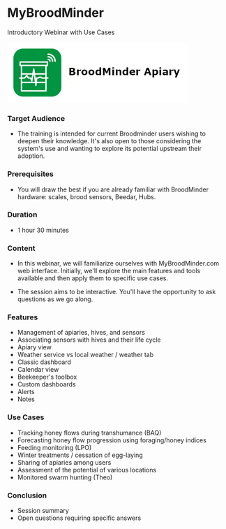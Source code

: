 
# MyBroodMinder 
Introductory Webinar with Use Cases

![](./images/11_0_broodminder_apiary.png#smallImg)


### Target Audience
- The training is intended for current Broodminder users wishing to deepen their knowledge. It's also open to those considering the system's use and wanting to explore its potential upstream their adoption.

### Prerequisites
- You will draw the best if you are already familiar with BroodMinder hardware: scales, brood sensors, Beedar, Hubs.

### Duration
- 1 hour 30 minutes

### Content
- In this webinar, we will familiarize ourselves with MyBroodMinder.com web interface. Initially, we'll explore the main features and tools available and then apply them to specific use cases.

- The session aims to be interactive. You'll have the opportunity to ask questions as we go along.

### Features
- Management of apiaries, hives, and sensors
- Associating sensors with hives and their life cycle
- Apiary view
- Weather service vs local weather / weather tab
- Classic dashboard
- Calendar view
- Beekeeper's toolbox
- Custom dashboards
- Alerts
- Notes

### Use Cases
- Tracking honey flows during transhumance (BAQ)
- Forecasting honey flow progression using foraging/honey indices
- Feeding monitoring (LPO)
- Winter treatments / cessation of egg-laying
- Sharing of apiaries among users
- Assessment of the potential of various locations
- Monitored swarm hunting (Theo)

### Conclusion
- Session summary
- Open questions requiring specific answers


